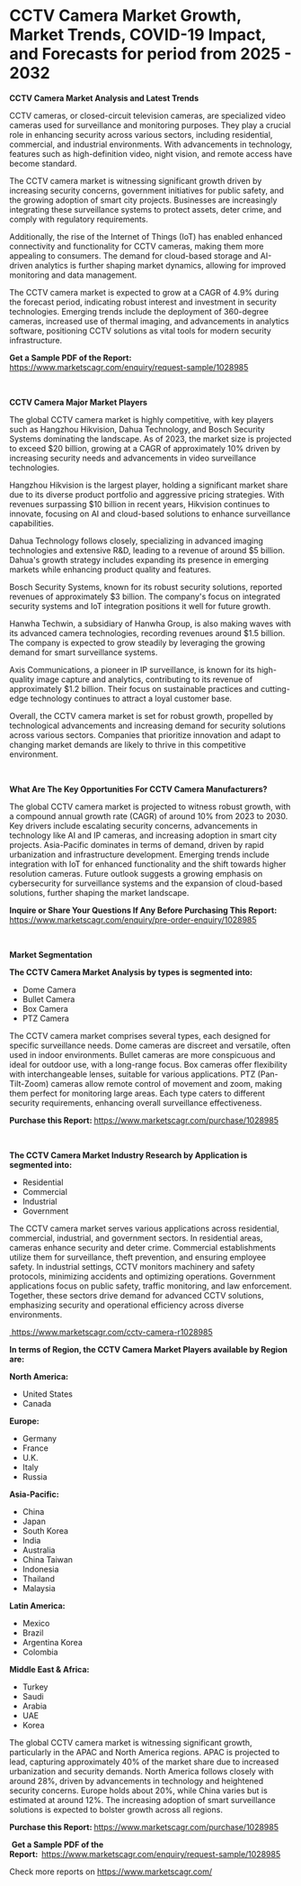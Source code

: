 <p><h1>CCTV Camera Market Growth, Market Trends, COVID-19 Impact, and Forecasts for period from 2025 - 2032</h1></p><p><strong>CCTV Camera Market Analysis and Latest Trends</strong></p>
<p><p>CCTV cameras, or closed-circuit television cameras, are specialized video cameras used for surveillance and monitoring purposes. They play a crucial role in enhancing security across various sectors, including residential, commercial, and industrial environments. With advancements in technology, features such as high-definition video, night vision, and remote access have become standard.</p><p>The CCTV camera market is witnessing significant growth driven by increasing security concerns, government initiatives for public safety, and the growing adoption of smart city projects. Businesses are increasingly integrating these surveillance systems to protect assets, deter crime, and comply with regulatory requirements.</p><p>Additionally, the rise of the Internet of Things (IoT) has enabled enhanced connectivity and functionality for CCTV cameras, making them more appealing to consumers. The demand for cloud-based storage and AI-driven analytics is further shaping market dynamics, allowing for improved monitoring and data management.</p><p>The CCTV camera market is expected to grow at a CAGR of 4.9% during the forecast period, indicating robust interest and investment in security technologies. Emerging trends include the deployment of 360-degree cameras, increased use of thermal imaging, and advancements in analytics software, positioning CCTV solutions as vital tools for modern security infrastructure.</p></p>
<p><strong>Get a Sample PDF of the Report:&nbsp;</strong> <a href="https://www.marketscagr.com/enquiry/request-sample/1028985?utm_campaign=2444&utm_medium=2&utm_source=Github&utm_content=ia&utm_term=21032025&utm_id=cctv-camera">https://www.marketscagr.com/enquiry/request-sample/1028985</a></p>
<p>&nbsp;</p>
<p><strong>CCTV Camera Major Market Players</strong></p>
<p><p>The global CCTV camera market is highly competitive, with key players such as Hangzhou Hikvision, Dahua Technology, and Bosch Security Systems dominating the landscape. As of 2023, the market size is projected to exceed $20 billion, growing at a CAGR of approximately 10% driven by increasing security needs and advancements in video surveillance technologies.</p><p>Hangzhou Hikvision is the largest player, holding a significant market share due to its diverse product portfolio and aggressive pricing strategies. With revenues surpassing $10 billion in recent years, Hikvision continues to innovate, focusing on AI and cloud-based solutions to enhance surveillance capabilities.</p><p>Dahua Technology follows closely, specializing in advanced imaging technologies and extensive R&D, leading to a revenue of around $5 billion. Dahua's growth strategy includes expanding its presence in emerging markets while enhancing product quality and features.</p><p>Bosch Security Systems, known for its robust security solutions, reported revenues of approximately $3 billion. The company's focus on integrated security systems and IoT integration positions it well for future growth.</p><p>Hanwha Techwin, a subsidiary of Hanwha Group, is also making waves with its advanced camera technologies, recording revenues around $1.5 billion. The company is expected to grow steadily by leveraging the growing demand for smart surveillance systems.</p><p>Axis Communications, a pioneer in IP surveillance, is known for its high-quality image capture and analytics, contributing to its revenue of approximately $1.2 billion. Their focus on sustainable practices and cutting-edge technology continues to attract a loyal customer base.</p><p>Overall, the CCTV camera market is set for robust growth, propelled by technological advancements and increasing demand for security solutions across various sectors. Companies that prioritize innovation and adapt to changing market demands are likely to thrive in this competitive environment.</p></p>
<p>&nbsp;</p>
<p><strong>What Are The Key Opportunities For CCTV Camera Manufacturers?</strong></p>
<p><p>The global CCTV camera market is projected to witness robust growth, with a compound annual growth rate (CAGR) of around 10% from 2023 to 2030. Key drivers include escalating security concerns, advancements in technology like AI and IP cameras, and increasing adoption in smart city projects. Asia-Pacific dominates in terms of demand, driven by rapid urbanization and infrastructure development. Emerging trends include integration with IoT for enhanced functionality and the shift towards higher resolution cameras. Future outlook suggests a growing emphasis on cybersecurity for surveillance systems and the expansion of cloud-based solutions, further shaping the market landscape.</p></p>
<p><strong>Inquire or Share Your Questions If Any Before Purchasing This Report:</strong> <a href="https://www.marketscagr.com/enquiry/pre-order-enquiry/1028985?utm_campaign=2444&utm_medium=2&utm_source=Github&utm_content=ia&utm_term=21032025&utm_id=cctv-camera">https://www.marketscagr.com/enquiry/pre-order-enquiry/1028985</a></p>
<p>&nbsp;</p>
<p><strong>Market Segmentation</strong></p>
<p><strong>The CCTV Camera Market Analysis by types is segmented into:</strong></p>
<p><ul><li>Dome Camera</li><li>Bullet Camera</li><li>Box Camera</li><li>PTZ Camera</li></ul></p>
<p><p>The CCTV camera market comprises several types, each designed for specific surveillance needs. Dome cameras are discreet and versatile, often used in indoor environments. Bullet cameras are more conspicuous and ideal for outdoor use, with a long-range focus. Box cameras offer flexibility with interchangeable lenses, suitable for various applications. PTZ (Pan-Tilt-Zoom) cameras allow remote control of movement and zoom, making them perfect for monitoring large areas. Each type caters to different security requirements, enhancing overall surveillance effectiveness.</p></p>
<p><strong>Purchase this Report:&nbsp;</strong><a href="https://www.marketscagr.com/purchase/1028985?utm_campaign=2444&utm_medium=2&utm_source=Github&utm_content=ia&utm_term=21032025&utm_id=cctv-camera">https://www.marketscagr.com/purchase/1028985</a></p>
<p>&nbsp;</p>
<p><strong>The CCTV Camera Market Industry Research by Application is segmented into:</strong></p>
<p><ul><li>Residential</li><li>Commercial</li><li>Industrial</li><li>Government</li></ul></p>
<p><p>The CCTV camera market serves various applications across residential, commercial, industrial, and government sectors. In residential areas, cameras enhance security and deter crime. Commercial establishments utilize them for surveillance, theft prevention, and ensuring employee safety. In industrial settings, CCTV monitors machinery and safety protocols, minimizing accidents and optimizing operations. Government applications focus on public safety, traffic monitoring, and law enforcement. Together, these sectors drive demand for advanced CCTV solutions, emphasizing security and operational efficiency across diverse environments.</p></p>
<p><a href="https://www.marketscagr.com/cctv-camera-r1028985?utm_campaign=2444&utm_medium=2&utm_source=Github&utm_content=ia&utm_term=21032025&utm_id=cctv-camera">&nbsp;https://www.marketscagr.com/cctv-camera-r1028985</a></p>
<p><strong>In terms of Region, the CCTV Camera Market Players available by Region are:</strong></p>
<p>
    <p> <strong> North America: </strong>
        <ul>
            <li>United States</li>
            <li>Canada</li>
        </ul>
        </p> 
    <p> <strong> Europe: </strong>
        <ul>
            <li>Germany</li>
            <li>France</li>
            <li>U.K.</li>
            <li>Italy</li>
            <li>Russia</li>
        </ul>
        </p> 
    <p> <strong> Asia-Pacific: </strong>
        <ul>
            <li>China</li>
            <li>Japan</li>
            <li>South Korea</li>
            <li>India</li>
            <li>Australia</li>
            <li>China Taiwan</li>
            <li>Indonesia</li>
            <li>Thailand</li>
            <li>Malaysia</li>
        </ul>
        </p> 
    <p> <strong> Latin America: </strong>
        <ul>
            <li>Mexico</li>
            <li>Brazil</li>
            <li>Argentina Korea</li>
            <li>Colombia</li>
        </ul>
        </p> 
    <p> <strong> Middle East & Africa: </strong>
        <ul>
            <li>Turkey</li>
            <li>Saudi</li>
            <li>Arabia</li>
            <li>UAE</li>
            <li>Korea</li>
        </ul>
    </p>
    </p>
<p><p>The global CCTV camera market is witnessing significant growth, particularly in the APAC and North America regions. APAC is projected to lead, capturing approximately 40% of the market share due to increased urbanization and security demands. North America follows closely with around 28%, driven by advancements in technology and heightened security concerns. Europe holds about 20%, while China varies but is estimated at around 12%. The increasing adoption of smart surveillance solutions is expected to bolster growth across all regions.</p></p>
<p><strong>Purchase this Report: </strong><a href="https://www.marketscagr.com/purchase/1028985?utm_campaign=2444&utm_medium=2&utm_source=Github&utm_content=ia&utm_term=21032025&utm_id=cctv-camera">https://www.marketscagr.com/purchase/1028985</a></p>
<p>&nbsp;<strong>Get a Sample PDF of the Report:&nbsp;&nbsp;</strong><a href="https://www.marketscagr.com/enquiry/request-sample/1028985?utm_campaign=2444&utm_medium=2&utm_source=Github&utm_content=ia&utm_term=21032025&utm_id=cctv-camera">https://www.marketscagr.com/enquiry/request-sample/1028985</a></p>
<p><strong></strong></p>
<p>Check more reports on <a href="https://www.marketscagr.com/?utm_campaign=2444&utm_medium=2&utm_source=Github&utm_content=ia&utm_term=21032025&utm_id=cctv-camera">https://www.marketscagr.com/</a></p>